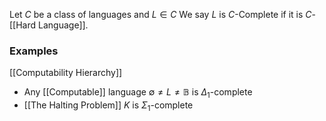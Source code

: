 Let $C$ be a class of languages and $L\in C$ 
We say $L$ is $C$-Complete if it is $C$-[[Hard Language]].

### Examples
[[Computability Hierarchy]]
- Any [[Computable]] language $\emptyset \neq L\neq \mathbb{B}$ is $\Delta_{1}$-complete 
- [[The Halting Problem]] $K$ is $\Sigma_{1}$-complete
